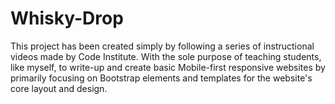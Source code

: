 # Whisky-Drop

This project has been created simply by following a series of instructional videos made by Code Institute. With the sole purpose of teaching students, like myself, to write-up and create basic Mobile-first responsive websites by primarily focusing on Bootstrap elements and templates for the website's core layout and design.
